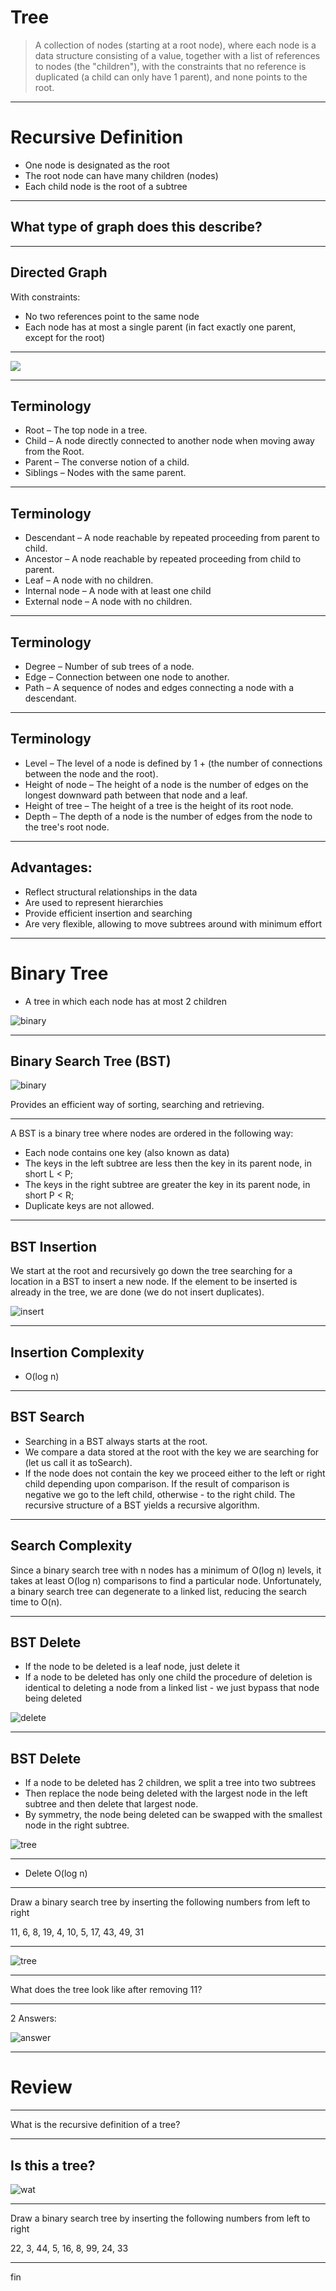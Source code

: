 # Tree

>A collection of nodes (starting at a root node), where each node is a data structure consisting of a value, together with a list of references to nodes (the "children"), with the constraints that no reference is duplicated (a child can only have 1 parent), and none points to the root.

---

# Recursive Definition

* One node is designated as the root
* The root node can have many children (nodes)
* Each child node is the root of a subtree

---

## What type of graph does this describe?

----

## Directed Graph

With constraints:

* No two references point to the same node
* Each node has at most a single parent (in fact exactly one parent, except for the root)

---

<img src="https://upload.wikimedia.org/wikipedia/commons/thumb/f/f7/Binary_tree.svg/440px-Binary_tree.svg.png" style="background:white;">

----

## Terminology

* Root – The top node in a tree.
* Child – A node directly connected to another node when moving away from the Root.
* Parent – The converse notion of a child.
* Siblings – Nodes with the same parent.

----

## Terminology

* Descendant – A node reachable by repeated proceeding from parent to child.
* Ancestor – A node reachable by repeated proceeding from child to parent.
* Leaf – A node with no children.
* Internal node – A node with at least one child
* External node – A node with no children.

----

## Terminology

* Degree – Number of sub trees of a node.
* Edge – Connection between one node to another.
* Path – A sequence of nodes and edges connecting a node with a descendant.

----

## Terminology

* Level – The level of a node is defined by 1 + (the number of connections between the node and the root).
* Height of node – The height of a node is the number of edges on the longest downward path between that node and a leaf.
* Height of tree – The height of a tree is the height of its root node.
* Depth – The depth of a node is the number of edges from the node to the tree's root node.

---

## Advantages:

* Reflect structural relationships in the data
* Are used to represent hierarchies
* Provide efficient insertion and searching
* Are very flexible, allowing to move subtrees around with minimum effort

---

# Binary Tree

* A tree in which each node has at most 2 children

![binary](https://www.cs.cmu.edu/~adamchik/15-121/lectures/Trees/pix/binaryTree.bmp)

---

## Binary Search Tree (BST)

![binary](https://www.cs.cmu.edu/~adamchik/15-121/lectures/Trees/pix/pix03.bmp)

Provides an efficient way of sorting, searching and retrieving.

---

A BST is a binary tree where nodes are ordered in the following way:

* Each node contains one key (also known as data)
* The keys in the left subtree are less then the key in its parent node, in short L < P;
* The keys in the right subtree are greater the key in its parent node, in short P < R;
* Duplicate keys are not allowed.

---

## BST Insertion

We start at the root and recursively go down the tree searching for a location in a BST to insert a new node. If the element to be inserted is already in the tree, we are done (we do not insert duplicates).

![insert](https://www.cs.cmu.edu/~adamchik/15-121/lectures/Trees/pix/insert.bmp)

---

## Insertion Complexity

* O(log n)

---

## BST Search

* Searching in a BST always starts at the root.
* We compare a data stored at the root with the key we are searching for (let us call it as toSearch).
* If the node does not contain the key we proceed either to the left or right child depending upon comparison. If the result of comparison is negative we go to the left child, otherwise - to the right child. The recursive structure of a BST yields a recursive algorithm.

---

## Search Complexity

Since a binary search tree with n nodes has a minimum of O(log n) levels, it takes at least O(log n) comparisons to find a particular node. Unfortunately, a binary search tree can degenerate to a linked list, reducing the search time to O(n).

---

## BST Delete

* If the node to be deleted is a leaf node, just delete it
* If a node to be deleted has only one child the procedure of deletion is identical to deleting a node from a linked list - we just bypass that node being deleted

![delete](https://www.cs.cmu.edu/~adamchik/15-121/lectures/Trees/pix/del01.bmp)

---

## BST Delete

* If a node to be deleted has 2 children, we split a tree into two subtrees
* Then replace the node being deleted with the largest node in the left subtree and then delete that largest node.
* By symmetry, the node being deleted can be swapped with the smallest node in the right subtree.

![tree](https://www.cs.cmu.edu/~adamchik/15-121/lectures/Trees/pix/del02.bmp)

---

* Delete	O(log n)

---

Draw a binary search tree by inserting the following numbers from left to right

11, 6, 8, 19, 4, 10, 5, 17, 43, 49, 31

---

![tree](https://www.cs.cmu.edu/~adamchik/15-121/lectures/Trees/pix/insertEx.bmp)

---

What does the tree look like after removing 11?

---

2 Answers:

![answer](https://www.cs.cmu.edu/~adamchik/15-121/lectures/Trees/pix/deletionEx.bmp)

---

# Review

---

What is the recursive definition of a tree?

---

## Is this a tree?

![wat](https://upload.wikimedia.org/wikipedia/commons/thumb/a/a3/Directed_graph_with_branching_SVG.svg/153px-Directed_graph_with_branching_SVG.svg.png)

---

Draw a binary search tree by inserting the following numbers from left to right

22, 3, 44, 5, 16, 8, 99, 24, 33

---

fin
